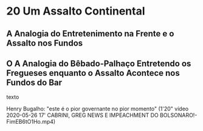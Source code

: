 # 20 Um Assalto Continental















































## A Analogia do Entretenimento na Frente e o Assalto nos Fundos































## O A Analogia do Bêbado-Palhaço Entretendo os Fregueses enquanto o Assalto Acontece nos Fundos do Bar































texto















































Henry Bugalho: "este é o pior governante no pior momento" (1'20" vídeo 2020-05-26 17' CABRINI, GREG NEWS E IMPEACHMENT DO BOLSONARO!-FimEB6tO1Ho.mp4)
